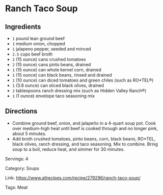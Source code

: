 # Ranch Taco Soup

## Ingredients

- `1` pound lean ground beef
- `1` medium onion, chopped
- `1` jalapeno pepper, seeded and minced
- `2.5` cups beef broth
- `2` (15 ounce) cans crushed tomatoes
- `2` (15 ounce) cans pinto beans, drained
- `1` (15 ounce) can whole kernel corn, drained
- `1` (15 ounce) can black beans, rinsed and drained
- `1` (10 ounce) can diced tomatoes and green chiles (such as RO*TEL®)
- `1` (3.8 ounce) can sliced black olives, drained
- `2` tablespoons ranch dressing mix (such as Hidden Valley Ranch®)
- `1` (1 ounce) envelope taco seasoning mix

## Directions

- Combine ground beef, onion, and jalapeño in a 4-quart soup pot. Cook over medium-high heat until beef is cooked through and no longer pink, about 5 minutes.
- Add broth crushed tomatoes, pinto beans, corn, black beans, RO*TEL, black olives, ranch dressing, and taco seasoning. Mix to combine. Bring soup to a boil, reduce heat, and simmer for 30 minutes.

Servings: 4

Category: Soups

Link: https://www.allrecipes.com/recipe/279296/ranch-taco-soup/

Tags: Meat